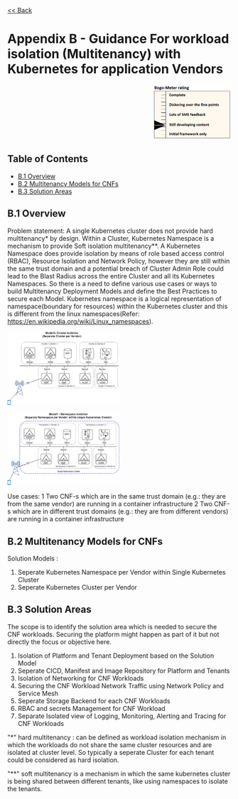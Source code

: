 [<< Back](../../kubernetes)
# Appendix B - Guidance For workload isolation (Multitenancy) with Kubernetes for application Vendors
<p align="right"><img src="../figures/bogo_sdc.png" alt="scope" title="Scope" width="35%"/></p>

## Table of Contents

* [B.1 Overview](#B.1)
* [B.2 Multitenancy Models for CNFs](#B.2)
* [B.3 Solution Areas](#B.3)


<a name="B.1"></a>
## B.1 Overview

Problem statement: A single Kubernetes cluster does not provide hard multitenancy* by design. Within a Cluster, Kubernetes Namespace is a mechanism to provide Soft isolation multitenancy**.
A Kubernetes Namespace does provide isolation by means of role based access control (RBAC), Resource Isolation and Network Policy, however they are still within the same trust domain and a potential breach of Cluster Admin Role could lead to the Blast Radius across the entire Cluster and all its Kubernetes Namespaces.
So there is a need to define various use cases or ways to build Multitenancy Deployment Models and define the Best Practices to secure each Model.
Kubernetes namespace is a logical representation of namespace(boundary for resources) within the Kubernetes cluster and this is different from the linux namespaces(Refer: https://en.wikipedia.org/wiki/Linux_namespaces).
<p align="left"><img src="../figures/Model2-cluster-isolation.png" alt="scope" title="Scope" width="50%"/></p> 
<p align="left"><img src="../figures/Model1-ns.png" alt="scope" title="Scope" width="50%"/></p>
Use cases:
1 Two CNF-s which are in the same trust domain (e.g.: they are from the same vendor) are running in a container infrastructure
2 Two CNF-s which are in different trust domains (e.g.: they are from different vendors) are running in a container infrastructure


<a name="B.2"></a>
## B.2 Multitenancy Models for CNFs
Solution Models :
1. Seperate Kubernetes Namespace per Vendor within Single Kubernetes Cluster
2. Seperate Kubernetes Cluster per Vendor

<a name="B.3"></a>
## B.3 Solution Areas
The scope is to identify the solution area which is needed to secure the CNF workloads. Securing the platform might happen as part of it but not directly the focus or objective here.
1. Isolation of Platform and Tenant Deployment based on the Solution Model
2. Seperate CICD, Manifest and Image Repository for Platform and Tenants
3. Isolation of Networking for CNF Workloads
4. Securing the CNF Workload Network Traffic using Network Policy and Service Mesh
5. Seperate Storage Backend for each CNF Workloads
6. RBAC and secrets Management for CNF Workload
7. Separate Isolated view of Logging, Monitoring, Alerting and Tracing for CNF Workloads

"*" hard multitenancy : can be defined as workload isolation mechanism in which the workloads do not share the same cluster resources and are isolated at cluster level. So typically a seperate Cluster for each tenant could be considered as hard isolation.

"**" soft multitenancy is a mechanism in which the same kubernetes cluster is being shared between different tenants, like using namespaces to isolate the tenants.
